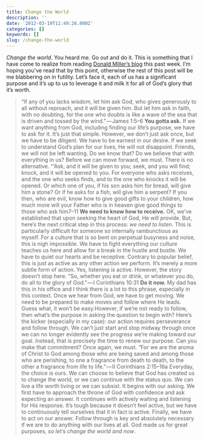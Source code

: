 ```yaml
---
title: Change the World
description: ''
date: '2012-03-19T11:49:26.000Z'
categories: []
keywords: []
slug: /change-the-world
---
```

_Change the world_. You heard me. Go out and do it. This is something that I have come to realize from reading [Donald Miller’s blog](http://donmilleris.com/2012/03/13/you-can-change-the-world-what-i-learned-from-pete-carroll/) this past week. I’m hoping you’ve read that by this point, otherwise the rest of this post will be me blabbering on in futility. Let’s face it, each of us has a significant purpose and it’s up to us to leverage it and milk it for all of God’s glory that it’s worth.
> “If any of you lacks wisdom, let him ask God, who gives generously to all without reproach, and it will be given him. But let him ask in faith, with no doubting, for the one who doubts is like a wave of the sea that is driven and tossed by the wind.” — James 1:5–6
**You gotta ask.** If we want anything from God, including finding our life’s purpose, we have to ask for it. It’s just that simple. However, we don’t just ask once, but we have to be diligent. We have to be earnest in our desire. If we seek to understand God’s plan for our lives, He will not disappoint. Friends, we will not be left wanting. Do we know that? Do we believe that with everything in us? Before we can move forward, we must. There is no alternative.
> “‘Ask, and it will be given to you; seek, and you will find; knock, and it will be opened to you. For everyone who asks receives, and the one who seeks finds, and to the one who knocks it will be opened. Or which one of you, if his son asks him for bread, will give him a stone? Or if he asks for a fish, will give him a serpent? If you then, who are evil, know how to give good gifts to your children, how much more will your Father who is in heaven give good things to those who ask him7–11
**We need to know how to receive.** OK, we’ve established that upon seeking the heart of God, He will provide. But, here’s the next critical step in this process: _we need to listen_. This is particularly difficult for someone so internally rambunctious as myself. For a culture that is so bent on perpetual busyness and noise, this is nigh impossible. We have to fight everything our culture teaches us here and allow for a break in the hustle and bustle. We have to quiet our hearts and be receptive. Contrary to popular belief, this is just as active as any other action we perform. It’s merely a more subtle form of action. Yes, listening is active. However, the story doesn’t stop here.
> “So, whether you eat or drink, or whatever you do, do all to the glory of God.” — I Corinthians 10:31
**Do it now.** My dad has this in his office and I think there is a lot to this phrase, especially in this context. Once we hear from God, we have to get moving. We need to be prepared to make moves and follow where He leads. Guess what, it won’t be easy.However, if we’re not ready to follow, then what’s the purpose in asking the question to begin with? Here’s the kicker (especially in my case): our action requires perseverance and follow through. We can’t just start and stop midway through once we can no longer evidently see the progress we’re making toward our goal. Instead, that is precisely the time to renew our purpose. Can you make that commitment? Once again, we must.
> “For we are the aroma of Christ to God among those who are being saved and among those who are perishing, to one a fragrance from death to death, to the other a fragrance from life to life.” — II Corinthians 2:15–16a
Everyday, the choice is ours. We can choose to believe that God has created us to change the world, or we can continue with the status quo. We can live a life worth living or we can subsist. It begins with our asking. We first have to approach the throne of God with confidence and ask expecting an answer. It continues with actively waiting and listening for His response. It’s tough because it doesn’t feel active, but we have to continuously tell ourselves that it in fact is active. Finally, we have to act on our answer. Follow through is key and absolutely necessary if we are to do anything with our lives at all. God made us for great purposes, _so let’s change the world and now_.
